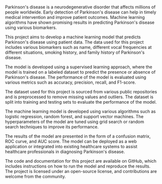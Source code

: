 Parkinson's disease is a neurodegenerative disorder that affects millions of people worldwide. Early detection of Parkinson's disease can help in timely medical intervention and improve patient outcomes. 
Machine learning algorithms have shown promising results in predicting Parkinson's disease using various biomarkers.

This project aims to develop a machine learning model that predicts Parkinson's disease using patient data. The data used for this project includes various biomarkers such as name, different vocal frequencies at different 
situations, smoking history, and family history of Parkinson's disease.

The model is developed using a supervised learning approach, where the model is trained on a labeled dataset to predict the presence or absence of Parkinson's disease. The performance of the
model is evaluated using various metrics such as accuracy, precision, recall, and F1-score.

The dataset used for this project is sourced from various public repositories and is preprocessed to remove missing values and outliers. The dataset is split into training and testing sets to 
evaluate the performance of the model.

The machine learning model is developed using various algorithms such as logistic regression, random forest, and support vector machines. The hyperparameters of the model are tuned using grid search or
random search techniques to improve its performance.

The results of the model are presented in the form of a confusion matrix, ROC curve, and AUC score. The model can be deployed as a web application or integrated into existing healthcare systems to
assist healthcare professionals in diagnosing Parkinson's disease.

The code and documentation for this project are available on GitHub, which includes instructions on how to run the model and reproduce the results. The project is licensed under an open-source license, and 
contributions are welcome from the community.
